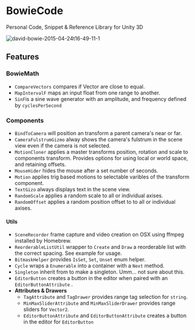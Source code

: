 # BowieCode
Personal Code, Snippet & Reference Library for Unity 3D

![david-bowie-2015-04-24t16-49-11-1](https://cloud.githubusercontent.com/assets/166915/22928405/3921cc9a-f2ae-11e6-8553-5deb69ab7073.png)

## Features

### BowieMath

- `CompareVectors` compares if Vector are close to equal.
- `MapIntervalF` maps an input float from one range to another.
- `SinF`is a sine wave generator with an amplitude, and frequency defined by `cyclesPerSecond`

### Components

- `BindToCamera` will position an transform a parent camera's near or far.
- `CameraFulstrumGizmo` alway shows the camera's fulstrum in the scene view even if the camera is not selected.
- `MotionCloner` applies a master transforms position, rotation and scale to components transform. Provides options for using local or world space, and retaining offsets.
- `MouseHider` hides the mouse after a set number of seconds.
- `Motion` applies trig based motions to selectable varibles of the transform component.
- `TextGizo` always displays text in the scene view.
- `RandomScale` applies a random scale to all or individual axises.
- `RandomOffset` applies a random position offset to to all or individual axises.


#### Utils

- `SceneRecorder` frame capture and video creation on OSX using ffmpeg installed by Homebrew.
- `ReorderableListUtil` wrapper to `Create` and `Draw` a reorderable list with the correct spacing. See example for usage.
- `BitmaskHelper` provides `IsSet`, `Set`, `Unset` enum helper.
- `Cycle` wraps a `Enumerable` into a container with a `Next` method.
- `Singleton` inherit from to make a singleton. Umm... not sure about this.
- `EditorButton` creates a button in the editor when paired with an `EditorButtonAttribute` .
-  __Attributes & Drawers__
    - `TagAttribute` and `TagDrawer` provides range tag selection for `string`.
    - `MinMaxSliderAttribute` and `MinMaxSliderDrawer` provides range sliders for `Vector2`.
    - `EditorButtonAttribute` and `EditorButtonAttribute` creates a button in the editor for `EditorButton`


